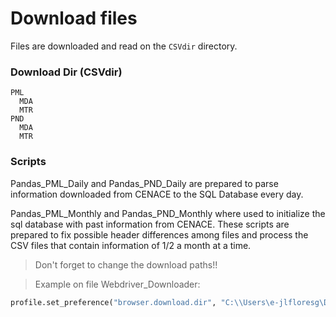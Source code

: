 # Download files

Files are downloaded and read on the `CSVdir` directory.

### Download Dir (CSVdir)
```
PML
  MDA
  MTR
PND
  MDA
  MTR
```

### Scripts
Pandas_PML_Daily and Pandas_PND_Daily are prepared to parse information downloaded from CENACE to the SQL Database every day.

Pandas_PML_Monthly and Pandas_PND_Monthly where used to initialize the sql database with past information from CENACE. These scripts are prepared to fix possible header differences among files and process the CSV files that contain information of 1/2 a month at a time.

> Don't forget to change the download paths!!

> Example on file Webdriver_Downloader:
``` python
profile.set_preference("browser.download.dir", "C:\\Users\e-jlfloresg\Desktop\Python-Requests-CENACE\SELENIUM\test downloads\PML\MTR")
```
